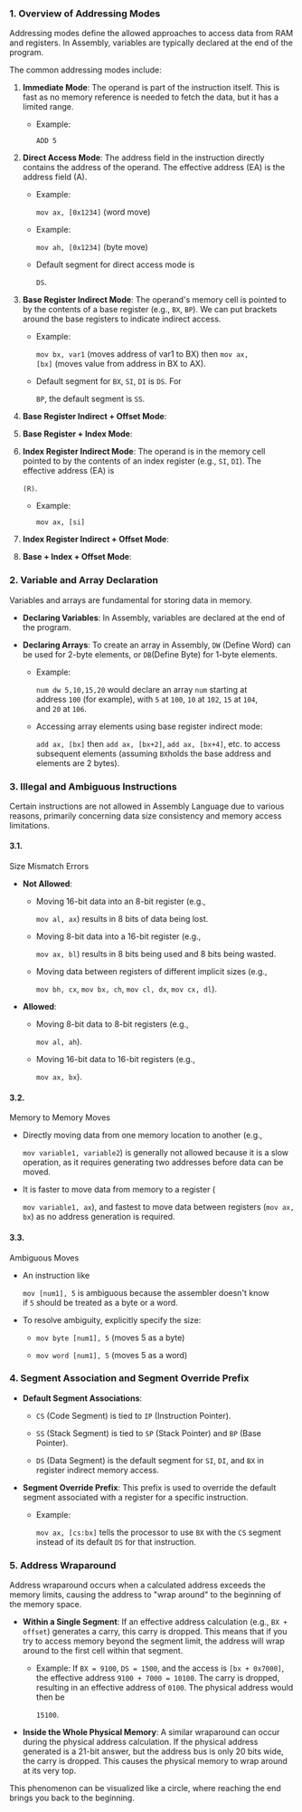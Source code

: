 
### 1. Overview of Addressing Modes

Addressing modes define the allowed approaches to access data from RAM and registers. In Assembly, variables are typically declared at the end of the program.

The common addressing modes include:

1. **Immediate Mode**: The operand is part of the instruction itself. This is fast as no memory reference is needed to fetch the data, but it has a limited range.
    
    - Example: 
        
        `ADD 5`
        
2. **Direct Access Mode**: The address field in the instruction directly contains the address of the operand. The effective address (EA) is the address field (A).
    
    - Example: 
        
        `mov ax, [0x1234]` (word move) 
        
    - Example: 
        
        `mov ah, [0x1234]` (byte move) 
        
    - Default segment for direct access mode is 
        
        `DS`.
        
3. **Base Register Indirect Mode**: The operand's memory cell is pointed to by the contents of a base register (e.g., `BX`, `BP`). We can put brackets around the base registers to indicate indirect access.
    
    - Example: 
        
        `mov bx, var1` (moves address of var1 to BX) then `mov ax, [bx]` (moves value from address in BX to AX).
        
    - Default segment for `BX`, `SI`, `DI` is `DS`. For 
        
        `BP`, the default segment is `SS`.
        
4. **Base Register Indirect + Offset Mode**: 
    
5. **Base Register + Index Mode**: 
    
6. **Index Register Indirect Mode**: The operand is in the memory cell pointed to by the contents of an index register (e.g., `SI`, `DI`). The effective address (EA) is 
    
    `(R)`.
    
    - Example: 
        
        `mov ax, [si]`
        
7. **Index Register Indirect + Offset Mode**: 
    
8. **Base + Index + Offset Mode**: 
    

### 2. Variable and Array Declaration

Variables and arrays are fundamental for storing data in memory.

- **Declaring Variables**: In Assembly, variables are declared at the end of the program.
    
- **Declaring Arrays**: To create an array in Assembly, `DW` (Define Word) can be used for 2-byte elements, or `DB`(Define Byte) for 1-byte elements.
    
    - Example: 
        
        `num dw 5,10,15,20` would declare an array `num` starting at address `100` (for example), with `5` at `100`, `10` at `102`, `15` at `104`, and `20` at `106`.
        
    - Accessing array elements using base register indirect mode: 
        
        `add ax, [bx]` then `add ax, [bx+2]`, `add ax, [bx+4]`, etc. to access subsequent elements (assuming `BX`holds the base address and elements are 2 bytes).
        

### 3. Illegal and Ambiguous Instructions

Certain instructions are not allowed in Assembly Language due to various reasons, primarily concerning data size consistency and memory access limitations.

#### 3.1. 

Size Mismatch Errors 

- **Not Allowed**:
    
    - Moving 16-bit data into an 8-bit register (e.g., 
        
        `mov al, ax`) results in 8 bits of data being lost.
        
    - Moving 8-bit data into a 16-bit register (e.g., 
        
        `mov ax, bl`) results in 8 bits being used and 8 bits being wasted.
        
    - Moving data between registers of different implicit sizes (e.g., 
        
        `mov bh, cx`, `mov bx, ch`, `mov cl, dx`, `mov cx, dl`).
        
- **Allowed**:
    
    - Moving 8-bit data to 8-bit registers (e.g., 
        
        `mov al, ah`).
        
    - Moving 16-bit data to 16-bit registers (e.g., 
        
        `mov ax, bx`).
        

#### 3.2. 

Memory to Memory Moves 

- Directly moving data from one memory location to another (e.g., 
    
    `mov variable1, variable2`) is generally not allowed because it is a slow operation, as it requires generating two addresses before data can be moved.
    
- It is faster to move data from memory to a register (
    
    `mov variable1, ax`), and fastest to move data between registers (`mov ax, bx`) as no address generation is required.
    

#### 3.3. 

Ambiguous Moves 

- An instruction like 
    
    `mov [num1], 5` is ambiguous because the assembler doesn't know if `5` should be treated as a byte or a word.
    
- To resolve ambiguity, explicitly specify the size:
    
    - `mov byte [num1], 5` (moves 5 as a byte) 
        
    - `mov word [num1], 5` (moves 5 as a word) 
        

### 4. Segment Association and Segment Override Prefix

- **Default Segment Associations**:
    
    - `CS` (Code Segment) is tied to `IP` (Instruction Pointer).
        
    - `SS` (Stack Segment) is tied to `SP` (Stack Pointer) and `BP` (Base Pointer).
        
    - `DS` (Data Segment) is the default segment for `SI`, `DI`, and `BX` in register indirect memory access.
        
- **Segment Override Prefix**: This prefix is used to override the default segment associated with a register for a specific instruction.
    
    - Example: 
        
        `mov ax, [cs:bx]` tells the processor to use `BX` with the `CS` segment instead of its default `DS` for that instruction.
        

### 5. Address Wraparound

Address wraparound occurs when a calculated address exceeds the memory limits, causing the address to "wrap around" to the beginning of the memory space.

- **Within a Single Segment**: If an effective address calculation (e.g., `BX + offset`) generates a carry, this carry is dropped. This means that if you try to access memory beyond the segment limit, the address will wrap around to the first cell within that segment.
    
    - Example: If `BX = 9100`, `DS = 1500`, and the access is `[bx + 0x7000]`, the effective address `9100 + 7000 = 10100`. The carry is dropped, resulting in an effective address of `0100`. The physical address would then be 
        
        `15100`.
        
- **Inside the Whole Physical Memory**: A similar wraparound can occur during the physical address calculation. If the physical address generated is a 21-bit answer, but the address bus is only 20 bits wide, the carry is dropped. This causes the physical memory to wrap around at its very top.
    

This phenomenon can be visualized like a circle, where reaching the end brings you back to the beginning.